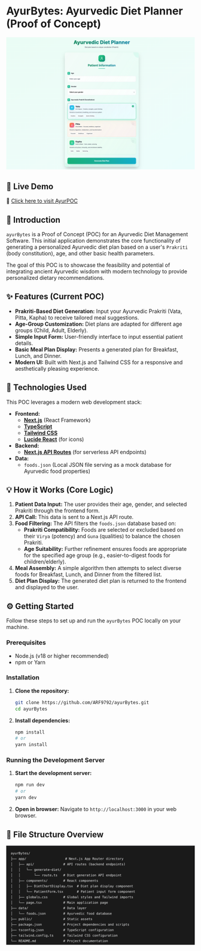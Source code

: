 # AyurBytes: Ayurvedic Diet Planner (Proof of Concept)

![AyurBytes App Screenshot](./1.png)

## 🚀 Live Demo
🔗 [Click here to visit AyurPOC](https://ayurpoc.vercel.app/)

## 🌟 Introduction

`ayurBytes` is a Proof of Concept (POC) for an Ayurvedic Diet Management Software. This initial application demonstrates the core functionality of generating a personalized Ayurvedic diet plan based on a user's `Prakriti` (body constitution), age, and other basic health parameters.

The goal of this POC is to showcase the feasibility and potential of integrating ancient Ayurvedic wisdom with modern technology to provide personalized dietary recommendations.

## ✨ Features (Current POC)

* **Prakriti-Based Diet Generation:** Input your Ayurvedic Prakriti (Vata, Pitta, Kapha) to receive tailored meal suggestions.
* **Age-Group Customization:** Diet plans are adapted for different age groups (Child, Adult, Elderly).
* **Simple Input Form:** User-friendly interface to input essential patient details.
* **Basic Meal Plan Display:** Presents a generated plan for Breakfast, Lunch, and Dinner.
* **Modern UI:** Built with Next.js and Tailwind CSS for a responsive and aesthetically pleasing experience.

## 🚀 Technologies Used

This POC leverages a modern web development stack:

* **Frontend:**
    * [**Next.js**](https://nextjs.org/) (React Framework)
    * [**TypeScript**](https://www.typescriptlang.org/)
    * [**Tailwind CSS**](https://tailwindcss.com/)
    * [**Lucide React**](https://lucide.dev/) (for icons)
* **Backend:**
    * [**Next.js API Routes**](https://nextjs.org/docs/api-routes/introduction) (for serverless API endpoints)
* **Data:**
    * `foods.json` (Local JSON file serving as a mock database for Ayurvedic food properties)

## 💡 How it Works (Core Logic)

1.  **Patient Data Input:** The user provides their age, gender, and selected Prakriti through the frontend form.
2.  **API Call:** This data is sent to a Next.js API route.
3.  **Food Filtering:** The API filters the `foods.json` database based on:
    * **Prakriti Compatibility:** Foods are selected or excluded based on their `Virya` (potency) and `Guna` (qualities) to balance the chosen Prakriti.
    * **Age Suitability:** Further refinement ensures foods are appropriate for the specified age group (e.g., easier-to-digest foods for children/elderly).
4.  **Meal Assembly:** A simple algorithm then attempts to select diverse foods for Breakfast, Lunch, and Dinner from the filtered list.
5.  **Diet Plan Display:** The generated diet plan is returned to the frontend and displayed to the user.

## ⚙️ Getting Started

Follow these steps to set up and run the `ayurBytes` POC locally on your machine.

### Prerequisites

* Node.js (v18 or higher recommended)
* npm or Yarn

### Installation

1.  **Clone the repository:**
    ```bash
    git clone https://github.com/ARF9792/ayurBytes.git
    cd ayurBytes
    ```

2.  **Install dependencies:**
    ```bash
    npm install
    # or
    yarn install
    ```

### Running the Development Server

1.  **Start the development server:**
    ```bash
    npm run dev
    # or
    yarn dev
    ```

2.  **Open in browser:**
    Navigate to `http://localhost:3000` in your web browser.

## 📄 File Structure Overview

![File Structure Overview](./2.png)
